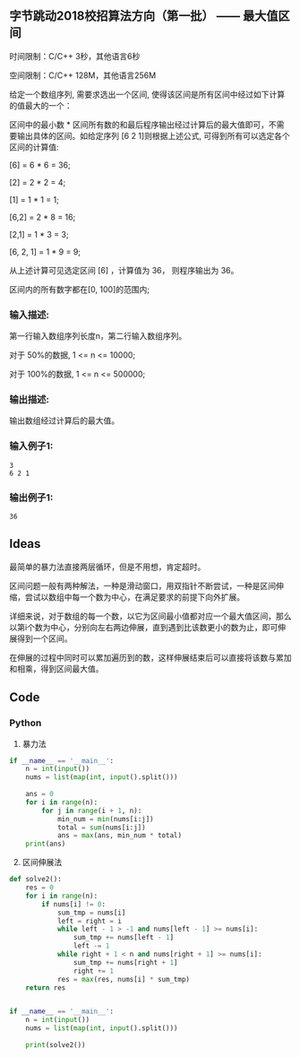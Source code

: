 ## 字节跳动2018校招算法方向（第一批） —— 最大值区间

时间限制：C/C++ 3秒，其他语言6秒

空间限制：C/C++ 128M，其他语言256M

给定一个数组序列, 需要求选出一个区间, 使得该区间是所有区间中经过如下计算的值最大的一个：

区间中的最小数 * 区间所有数的和最后程序输出经过计算后的最大值即可，不需要输出具体的区间。如给定序列  [6 2 1]则根据上述公式, 可得到所有可以选定各个区间的计算值:

[6] = 6 * 6 = 36;

[2] = 2 * 2 = 4;

[1] = 1 * 1 = 1;

[6,2] = 2 * 8 = 16;

[2,1] = 1 * 3 = 3;

[6, 2, 1] = 1 * 9 = 9;
 

从上述计算可见选定区间 [6] ，计算值为 36， 则程序输出为 36。

区间内的所有数字都在[0, 100]的范围内;

### 输入描述:

第一行输入数组序列长度n，第二行输入数组序列。

对于 50%的数据,  1 <= n <= 10000;

对于 100%的数据, 1 <= n <= 500000;

### 输出描述:

输出数组经过计算后的最大值。

### 输入例子1:

```
3
6 2 1
```

### 输出例子1:

```
36
```

## Ideas

最简单的暴力法直接两层循环，但是不用想，肯定超时。

区间问题一般有两种解法，一种是滑动窗口，用双指针不断尝试，一种是区间伸缩，尝试以数组中每一个数为中心，在满足要求的前提下向外扩展。

详细来说，对于数组的每一个数，以它为区间最小值都对应一个最大值区间，那么以第i个数为中心，分别向左右两边伸展，直到遇到比该数更小的数为止，即可伸展得到一个区间。

在伸展的过程中同时可以累加遍历到的数，这样伸展结束后可以直接将该数与累加和相乘，得到区间最大值。

## Code

### Python

1. 暴力法

```python
if __name__ == '__main__':
	n = int(input())
	nums = list(map(int, input().split()))
	
	ans = 0
	for i in range(n):
		for j in range(i + 1, n):
			min_num = min(nums[i:j])
			total = sum(nums[i:j])
			ans = max(ans, min_num * total)
	print(ans)
```

2. 区间伸展法

```python
def solve2():
	res = 0
	for i in range(n):
		if nums[i] != 0:
			sum_tmp = nums[i]
			left = right = i
			while left - 1 > -1 and nums[left - 1] >= nums[i]:
				sum_tmp += nums[left - 1]
				left -= 1
			while right + 1 < n and nums[right + 1] >= nums[i]:
				sum_tmp += nums[right + 1]
				right += 1
			res = max(res, nums[i] * sum_tmp)
	return res


if __name__ == '__main__':
	n = int(input())
	nums = list(map(int, input().split()))
	
	print(solve2())
```
